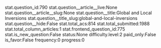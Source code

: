 stat.question_id:790
stat.question__article__live:None
stat.question__article__slug:None
stat.question__title:Global and Local Inversions
stat.question__title_slug:global-and-local-inversions
stat.question__hide:False
stat.total_acs:814
stat.total_submitted:1988
stat.total_column_articles:1
stat.frontend_question_id:775
stat.is_new_question:False
status:None
difficulty.level:2
paid_only:False
is_favor:False
frequency:0
progress:0
